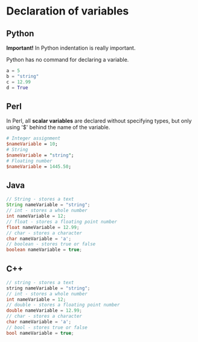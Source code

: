 # Declaration of variables


## Python
**Important!** In Python indentation is really important.

Python has no command for declaring a variable.
```python
a = 5
b = "string"
c = 12.99
d = True
```

## Perl
In Perl, all **scalar variables** are declared without specifying types, but only using '$' behind the name of the variable.
```perl
# Integer assignment
$nameVariable = 10;
# String
$nameVariable = "string";
# Floating number
$nameVariable = 1445.50;
```

## Java
```java
// String - stores a text
String nameVariable = "string";
// int - stores a whole number
int nameVariable = 12;
// float - stores a floating point number
float nameVariable = 12.99;
// char - stores a character
char nameVariable = 'a';
// boolean - stores true or false
boolean nameVariable = true;
```

## C++
```cpp
// string - stores a text
string nameVariable = "string";
// int - stores a whole number
int nameVariable = 12;
// double - stores a floating point number
double nameVariable = 12.99;
// char - stores a character
char nameVariable = 'a';
// bool - stores true or false
bool nameVariable = true;
```
